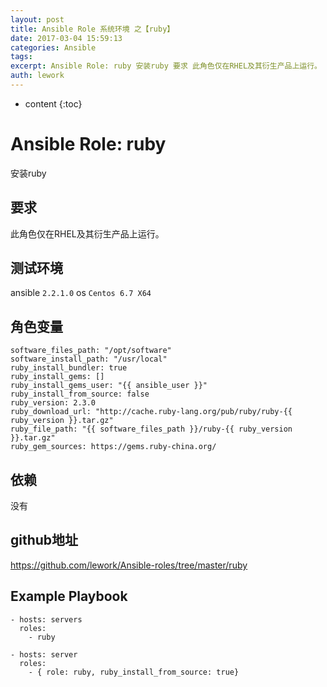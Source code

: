 ```yaml
---
layout: post
title: Ansible Role 系统环境 之【ruby】
date: 2017-03-04 15:59:13
categories: Ansible
tags:
excerpt: Ansible Role: ruby 安装ruby 要求 此角色仅在RHEL及其衍生产品上运行。 测试环境 ansible 2.2.1.0os ...
auth: lework
---
```

* content
{:toc}

# Ansible Role: ruby

安装ruby

## 要求

此角色仅在RHEL及其衍生产品上运行。

## 测试环境

ansible `2.2.1.0`
os `Centos 6.7 X64`

## 角色变量
	software_files_path: "/opt/software"
	software_install_path: "/usr/local"
	ruby_install_bundler: true
	ruby_install_gems: []
	ruby_install_gems_user: "{{ ansible_user }}"
	ruby_install_from_source: false
	ruby_version: 2.3.0
	ruby_download_url: "http://cache.ruby-lang.org/pub/ruby/ruby-{{ ruby_version }}.tar.gz"
	ruby_file_path: "{{ software_files_path }}/ruby-{{ ruby_version }}.tar.gz"
	ruby_gem_sources: https://gems.ruby-china.org/

## 依赖

没有

## github地址
https://github.com/lework/Ansible-roles/tree/master/ruby

## Example Playbook

    - hosts: servers
      roles:
        - ruby
		
	- hosts: server
      roles:
        - { role: ruby, ruby_install_from_source: true}
